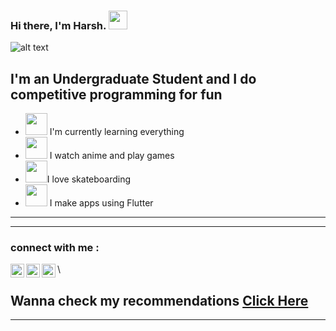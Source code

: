 ### Hi there, I'm Harsh. <img src="https://media.giphy.com/media/hvRJCLFzcasrR4ia7z/giphy.gif" width="30px">

![alt text](https://images-wixmp-ed30a86b8c4ca887773594c2.wixmp.com/f/44852ce1-571f-4426-872e-45b6f3e755c9/d26kpd4-9e7628fa-2768-42ea-bcf3-3d29c923c173.jpg?token=eyJ0eXAiOiJKV1QiLCJhbGciOiJIUzI1NiJ9.eyJzdWIiOiJ1cm46YXBwOjdlMGQxODg5ODIyNjQzNzNhNWYwZDQxNWVhMGQyNmUwIiwiaXNzIjoidXJuOmFwcDo3ZTBkMTg4OTgyMjY0MzczYTVmMGQ0MTVlYTBkMjZlMCIsIm9iaiI6W1t7InBhdGgiOiJcL2ZcLzQ0ODUyY2UxLTU3MWYtNDQyNi04NzJlLTQ1YjZmM2U3NTVjOVwvZDI2a3BkNC05ZTc2MjhmYS0yNzY4LTQyZWEtYmNmMy0zZDI5YzkyM2MxNzMuanBnIn1dXSwiYXVkIjpbInVybjpzZXJ2aWNlOmZpbGUuZG93bmxvYWQiXX0.Zf-oXx3WXUEg1EJnBpGfFuYDYn-2kvXzEaLTdT8192c)

## I'm an Undergraduate Student and I do competitive programming for fun
- <img src="https://cultofthepartyparrot.com/parrots/hd/illuminatiparrot.gif" width="35" height="35"/> I'm currently learning everything
- <img src="https://cultofthepartyparrot.com/parrots/hd/laptop_parrot.gif" width="35" height="35"/> I watch anime
and play games
- <img src="https://cultofthepartyparrot.com/parrots/hd/hypnoparrotlight.gif" width="35" height="35"/>I love skateboarding
- <img src="https://cultofthepartyparrot.com/parrots/hd/mustacheparrot.gif" width="35" height="35"/>  I make apps using Flutter
---
---
### connect with me : 

[<img align="left" alt="hurshh | Twitter" width="22px" src="https://cdn.jsdelivr.net/npm/simple-icons@v3/icons/twitter.svg" />][twitter]
[<img align="left" alt="hurshh | LinkedIn" width="22px" src="https://cdn.jsdelivr.net/npm/simple-icons@v3/icons/linkedin.svg" />][linkedin]
[<img align="left" alt="hurshh | Instagram" width="22px" src="https://cdn.jsdelivr.net/npm/simple-icons@v3/icons/instagram.svg" />][instagram] \

[twitter]: https://twitter.com/bhaturawrld
[instagram]: https://www.instagram.com/hursh_rao/
[linkedin]: https://www.linkedin.com/in/harsh-rao-8b97906a/


## Wanna check my recommendations [Click Here](https://github.com/hurshh/animelist/tree/main) 
---

